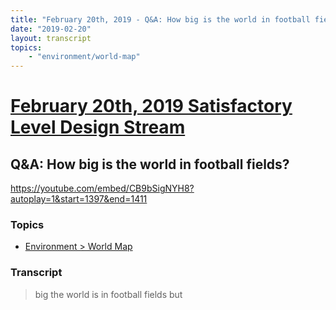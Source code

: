 ```yaml
---
title: "February 20th, 2019 - Q&A: How big is the world in football fields?"
date: "2019-02-20"
layout: transcript
topics: 
    - "environment/world-map"
---
```

# [February 20th, 2019 Satisfactory Level Design Stream](../2019-02-20.md)
## Q&A: How big is the world in football fields?
https://youtube.com/embed/CB9bSigNYH8?autoplay=1&start=1397&end=1411
### Topics
* [Environment > World Map](../topics/environment/world-map.md)

### Transcript

> big the world is in football fields but
